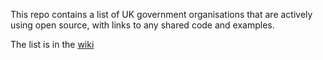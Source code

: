 This repo contains a list of UK government organisations that are actively using open source, with links to any shared code and examples.

The list is in the [wiki](https://github.com/farez/opensource-govuk/wiki)
